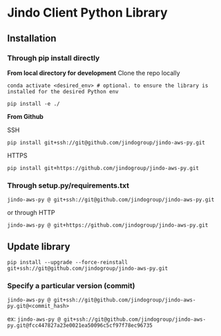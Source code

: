 # Jindo Client Python Library

## Installation
### Through pip install directly
<b>From local directory for development</b>
Clone the repo locally
```
conda activate <desired_env> # optional. to ensure the library is installed for the desired Python env

pip install -e ./
```

<b>From Github</b>

SSH
```
pip install git+ssh://git@github.com/jindogroup/jindo-aws-py.git

```

HTTPS
```
pip install git+https://github.com/jindogroup/jindo-aws-py.git

```

### Through setup.py/requirements.txt
```
jindo-aws-py @ git+ssh://git@github.com/jindogroup/jindo-aws-py.git
```

or through HTTP
```
jindo-aws-py @ git+https://github.com/jindogroup/jindo-aws-py.git
```

## Update library
```
pip install --upgrade --force-reinstall git+ssh://git@github.com/jindogroup/jindo-aws-py.git
```


### Specify a particular version (commit)

```
jindo-aws-py @ git+ssh://git@github.com/jindogroup/jindo-aws-py.git@<commit_hash>
```
ex: `jindo-aws-py @ git+ssh://git@github.com/jindogroup/jindo-aws-py.git@fcc447827a23e0021ea50096c5cf97f78ec96735`
